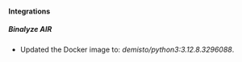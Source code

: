 
#### Integrations

##### Binalyze AIR

- Updated the Docker image to: *demisto/python3:3.12.8.3296088*.

